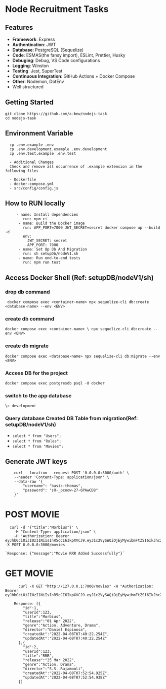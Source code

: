 # Node Recruitment Tasks

## Features

- **Framework**: Express
- **Authentication**: JWT
- **Database**: PostgreSQL (Sequelize)
- **Code**: ESMAS(the fansy import), ESLint, Prettier, Husky
- **Debuging**: Debug, VS Code configurations
- **Logging**: Winston
- **Testing**: Jest, SuperTest
- **Continuous Integration**: GitHub Actions + Docker Compose
- **Other**: Nodemon, DotEnv
- Well structured

## Getting Started

```shell
git clone https://github.com/a-bew/nodejs-task
cd nodejs-task

```

## Environment Variable

```shell
  cp .env.example .env
  cp .env.development.example .env.development
  cp .env.test.example .env.test

  - Additional Changes
  Check and remove all occurrence of .example extension in the following files

  - Dockerfile
  - docker-compose.yml
  - src/config/config.js

```

## How to RUN locally

```
     - name: Install dependencies
        run: npm ci
      - name: Build the Docker image
        run: APP_PORT=7000 JWT_SECRET=secret docker compose up --build -d
        env:
          JWT_SECRET: secret
          APP_PORT: 7000
      - name: Set Up Db And Migration
        run: sh setupDb/nodeV1.sh
      - name: Run end-to-end tests
        run: npm run test
```

## Access Docker Shell (Ref: setupDB/nodeV1/sh)

### drop db command

` docker compose exec <container-name> npx sequelize-cli db:create <database-name> --env <ENV>`

### create db command

`docker compose exec <container-name> \ npx sequelize-cli db:create --env <ENV>`

### create db migrate

`docker compose exec <database-name> npx sequelize-cli db:migrate --env <ENV>`

### Access DB for the project

`docker compose exec postgresdb psql -U docker`

### switch to the app database

`\c development`

### Query database Created DB Table from migration(Ref: setupDB/nodeV1/sh)

- `select * from "Users";`
- `select * from "Roles";`
- `select * from "Movies";`

## Generate JWT keys

```
    curl --location --request POST '0.0.0.0:3000/auth' \
    --header 'Content-Type: application/json' \
    --data-raw '{
        "username": "basic-thomas",
        "password": "sR-_pcoow-27-6PAwCD8"
    }'

```

# POST MOVIE

```
  curl -d '{"title":"Morbius"}' \
    -H "Content-Type: application/json" \
    -H 'Authorization: Bearer eyJhbGciOiJIUzI1NiIsInR5cCI6IkpXVCJ9.eyJ1c2VySWQiOjEyMywibmFtZSI6IkJhc2ljIFRob21hcyIsInJvbGUiOiJiYXNpYyIsImlhdCI6MTY0OTQwMDAwMSwiZXhwIjoxNjQ5NDAxODAxLCJpc3MiOiJodHRwczovL3d3dy5uZXRndXJ1LmNvbS8iLCJzdWIiOiIxMjMifQ.GlbEVHPKMKULUqOQpQXRcpeb9zSIghfaq2tUmGYksS8' -X POST 0.0.0.0:3000/movies
```

    `Response: {"message":"Movie RRR Added Successfully"}`

# GET MOVIE

```shell
      curl -X GET "http://127.0.0.1:7000/movies" -H "Authorization: Bearer eyJhbGciOiJIUzI1NiIsInR5cCI6IkpXVCJ9.eyJ1c2VySWQiOjEyMywibmFtZSI6IkJhc2ljIFRob21hcyIsInJvbGUiOiJiYXNpYyIsImlhdCI6MTY1MDE5Mzg1MCwiZXhwIjoxNjUwMTk1NjUwLCJpc3MiOiJodHRwczovL3d3dy5uZXRndXJ1LmNvbS8iLCJzdWIiOiIxMjMifQ.cw8LFffw48XufKQBIaH9zInRP3873W1aQ2o94cJdsvs"

    Response: [{
        "id":1,
        "userId":123,
        "title":"Morbius",
        "release":"01 Apr 2022",
        "genre":"Action, Adventure, Drama",
        "director":"Daniel Espinosa",
        "createdAt":"2022-04-08T07:40:22.254Z",
        "updatedAt":"2022-04-08T07:40:22.254Z"
      },{
        "id":2,
        "userId":123,
        "title":"RRR",
        "release":"25 Mar 2022",
        "genre":"Action, Drama",
        "director":"S.S. Rajamouli",
        "createdAt":"2022-04-08T07:52:54.925Z",
        "updatedAt":"2022-04-08T07:52:54.938Z"
      }]
```
